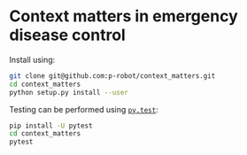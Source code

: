 # Context matters in emergency disease control

Install using:

```bash
git clone git@github.com:p-robot/context_matters.git
cd context_matters
python setup.py install --user
```

Testing can be performed using [`py.test`](docs.pytest.org):

```bash
pip install -U pytest
cd context_matters
pytest
```

<!-- The Cython files can be processed individually using the following
```bash
python setup.py build_ext --inplace
``` 
A distribution for installation elsewhere can be generated using `python setup.py sdist`.  Copy the generated compress package to Rescomp using `scp ./dist/context_matters-0.1.tar.gz username@rescomp.well.ox.ac.uk:~/` and install, after un-tarring, using `cd context_matters; python setup.py install --user`.  
-->
